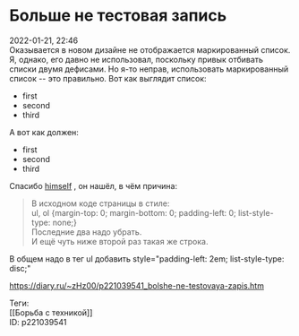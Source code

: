 Больше не тестовая запись
==========================

   
 2022-01-21, 22:46   
  Оказывается в новом дизайне не отображается маркированный список. Я, однако, его давно не использовал, поскольку привык отбивать списки двумя дефисами. Но я-то неправ, использовать маркированный список -- это правильно. Вот как выглядит список:   
   
 * first
* second
* third

   
   
 А вот как должен:   
   
 * first
* second
* third

   
   
   
 Спасибо  [himself](https://diary.ru/~himself "void")  , он нашёл, в чём причина:   
   
 
>  В исходном коде страницы в стиле:   
>  ul, ol {margin-top: 0; margin-bottom: 0; padding-left: 0; list-style-type: none;}   
>  Последние два надо убрать.   
>  И ещё чуть ниже второй раз такая же строка. 

   
   
 В общем надо в тег ul добавить style="padding-left: 2em; list-style-type: disc;"   
    
 <https://diary.ru/~zHz00/p221039541_bolshe-ne-testovaya-zapis.htm>   
   
 Теги:   
 [[Борьба с техникой]]   
 ID: p221039541